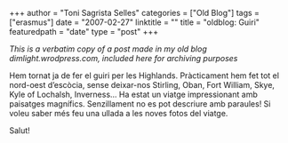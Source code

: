 +++
author = "Toni Sagrista Selles"
categories = ["Old Blog"]
tags = ["erasmus"]
date = "2007-02-27"
linktitle = ""
title = "oldblog: Guiri" 
featuredpath = "date"
type = "post"
+++

*This is a verbatim copy of a post made in my old blog dimlight.wrodpress.com, included here for archiving purposes*

Hem tornat ja de fer el guiri per les Highlands. Pràcticament hem fet tot el nord-oest d’escòcia, sense deixar-nos Stirling, Oban, Fort William, Skye, Kyle of Lochalsh, Inverness… Ha estat un viatge impressionant amb paisatges magnífics. Senzillament no es pot descriure amb paraules! Si voleu saber més feu una ullada a les noves fotos del viatge.

Salut!
